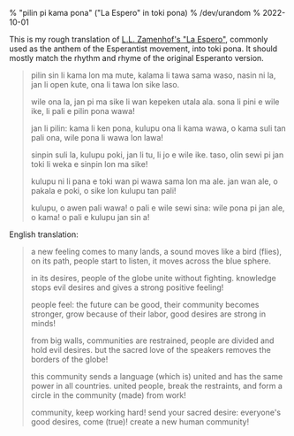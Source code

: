 % "pilin pi kama pona" ("La Espero" in toki pona)
% /dev/urandom
% 2022-10-01

This is my rough translation of [L.L. Zamenhof's "La
Espero"](https://en.wikipedia.org/wiki/La_Espero), commonly used as
the anthem of the Esperantist movement, into toki pona. It should mostly match
the rhythm and rhyme of the original Esperanto version.

> pilin sin li kama lon ma mute,
> kalama li tawa sama waso,
> nasin ni la, jan li open kute,
> ona li tawa lon sike laso.
> 
> wile ona la, jan pi ma sike
> li wan kepeken utala ala.
> sona li pini e wile ike,
> li pali e pilin pona wawa!
> 
> jan li pilin: kama li ken pona,
> kulupu ona li kama wawa,
> o kama suli tan pali ona,
> wile pona li wawa lon lawa!
> 
> sinpin suli la, kulupu poki,
> jan li tu, li jo e wile ike.
> taso, olin sewi pi jan toki
> li weka e sinpin lon ma sike!
> 
> kulupu ni li pana e toki
> wan pi wawa sama lon ma ale.
> jan wan ale, o pakala e poki,
> o sike lon kulupu tan pali!
> 
> kulupu, o awen pali wawa!
> o pali e wile sewi sina:
> wile pona pi jan ale, o kama!
> o pali e kulupu jan sin a!

English translation:

> a new feeling comes to many lands,
> a sound moves like a bird (flies),
> on its path, people start to listen,
> it moves across the blue sphere.
>
> in its desires, people of the globe
> unite without fighting.
> knowledge stops evil desires
> and gives a strong positive feeling!
>
> people feel: the future can be good,
> their community becomes stronger,
> grow because of their labor,
> good desires are strong in minds!
>
> from big walls, communities are restrained,
> people are divided and hold evil desires.
> but the sacred love of the speakers
> removes the borders of the globe!
>
> this community sends a language
> (which is) united and has the same power in all countries.
> united people, break the restraints,
> and form a circle in the community (made) from work!
>
> community, keep working hard!
> send your sacred desire:
> everyone's good desires, come (true)!
> create a new human community!
